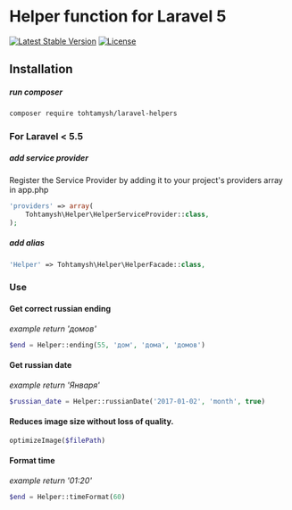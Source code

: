 # Helper function for Laravel 5

[![Latest Stable Version](https://poser.pugx.org/tohtamysh/laravel-helpers/v/stable)](https://packagist.org/packages/tohtamysh/laravel-helpers) [![License](https://poser.pugx.org/tohtamysh/laravel-helpers/license)](https://packagist.org/packages/tohtamysh/laravel-helpers)

## Installation

##### run composer

```bash
composer require tohtamysh/laravel-helpers
```
### For Laravel < 5.5

##### add service provider

Register the Service Provider by adding it to your project's providers array in app.php

``` php
'providers' => array(
    Tohtamysh\Helper\HelperServiceProvider::class,
);
```

##### add alias

```php
'Helper' => Tohtamysh\Helper\HelperFacade::class,
```

### Use

#### Get correct russian ending

*example return 'домов'*

```php
$end = Helper::ending(55, 'дом', 'дома', 'домов')
```

#### Get russian date

*example return 'Января'*

```php
$russian_date = Helper::russianDate('2017-01-02', 'month', true)
```

#### Reduces image size without loss of quality.

```php
optimizeImage($filePath)
```

#### Format time

*example return '01:20'*

```php
$end = Helper::timeFormat(60)
```